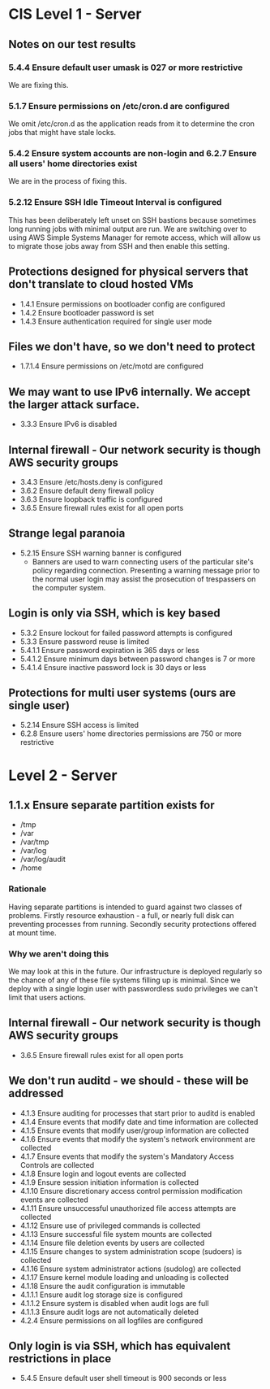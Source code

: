 # CIS Level 1 - Server

## Notes on our test results

###  5.4.4 Ensure default user umask is 027 or more restrictive
We are fixing this.

### 5.1.7 Ensure permissions on /etc/cron.d are configured
We omit /etc/cron.d as the application reads from it to determine the cron jobs
that might have stale locks.

### 5.4.2 Ensure system accounts are non-login and 6.2.7 Ensure all users' home directories exist
We are in the process of fixing this.

### 5.2.12 Ensure SSH Idle Timeout Interval is configured
This has been deliberately left unset on SSH bastions because sometimes
long running jobs with minimal output are run. We are switching over to
using AWS Simple Systems Manager for remote access, which will allow us
to migrate those jobs away from SSH and then enable this setting.

## Protections designed for physical servers that don't translate to cloud hosted VMs
 * 1.4.1 Ensure permissions on bootloader config are configured
 * 1.4.2 Ensure bootloader password is set
 * 1.4.3 Ensure authentication required for single user mode

## Files we don't have, so we don't need to protect
 * 1.7.1.4 Ensure permissions on /etc/motd are configured

## We may want to use IPv6 internally. We accept the larger attack surface.
 * 3.3.3 Ensure IPv6 is disabled

## Internal firewall - Our network security is though AWS security groups
 * 3.4.3 Ensure /etc/hosts.deny is configured
 * 3.6.2 Ensure default deny firewall policy
 * 3.6.3 Ensure loopback traffic is configured
 * 3.6.5 Ensure firewall rules exist for all open ports

## Strange legal paranoia
 * 5.2.15 Ensure SSH warning banner is configured
   * Banners are used to warn connecting users of the particular site's
     policy regarding connection. Presenting a warning message prior to
     the normal user login may assist the prosecution of trespassers on
     the computer system.

## Login is only via SSH, which is key based
 * 5.3.2 Ensure lockout for failed password attempts is configured
 * 5.3.3 Ensure password reuse is limited
 * 5.4.1.1 Ensure password expiration is 365 days or less
 * 5.4.1.2 Ensure minimum days between password changes is 7 or more
 * 5.4.1.4 Ensure inactive password lock is 30 days or less

## Protections for multi user systems (ours are single user)
 * 5.2.14 Ensure SSH access is limited
 * 6.2.8 Ensure users' home directories permissions are 750 or more restrictive

# Level 2 - Server
## 1.1.x Ensure separate partition exists for

* /tmp
* /var
* /var/tmp
* /var/log
* /var/log/audit
* /home

### Rationale
Having separate partitions is intended to guard against two classes of
problems. Firstly resource exhaustion - a full, or nearly full disk can
preventing processes from running. Secondly security protections offered
at mount time.

### Why we aren't doing this
We may look at this in the future. Our infrastructure is deployed regularly
so the chance of any of these file systems filling up is minimal. Since we
deploy with a single login user with passwordless sudo privileges we
can't limit that users actions.

## Internal firewall - Our network security is though AWS security groups
* 3.6.5 Ensure firewall rules exist for all open ports

## We don't run auditd - we should - these will be addressed
* 4.1.3 Ensure auditing for processes that start prior to auditd is enabled
* 4.1.4 Ensure events that modify date and time information are collected
* 4.1.5 Ensure events that modify user/group information are collected
* 4.1.6 Ensure events that modify the system's network environment are collected
* 4.1.7 Ensure events that modify the system's Mandatory Access Controls are collected
* 4.1.8 Ensure login and logout events are collected
* 4.1.9 Ensure session initiation information is collected
* 4.1.10 Ensure discretionary access control permission modification events are collected
* 4.1.11 Ensure unsuccessful unauthorized file access attempts are collected
* 4.1.12 Ensure use of privileged commands is collected
* 4.1.13 Ensure successful file system mounts are collected
* 4.1.14 Ensure file deletion events by users are collected
* 4.1.15 Ensure changes to system administration scope (sudoers) is collected
* 4.1.16 Ensure system administrator actions (sudolog) are collected
* 4.1.17 Ensure kernel module loading and unloading is collected
* 4.1.18 Ensure the audit configuration is immutable
* 4.1.1.1 Ensure audit log storage size is configured
* 4.1.1.2 Ensure system is disabled when audit logs are full
* 4.1.1.3 Ensure audit logs are not automatically deleted
* 4.2.4 Ensure permissions on all logfiles are configured

## Only login is via SSH, which has equivalent restrictions in place
 * 5.4.5 Ensure default user shell timeout is 900 seconds or less


